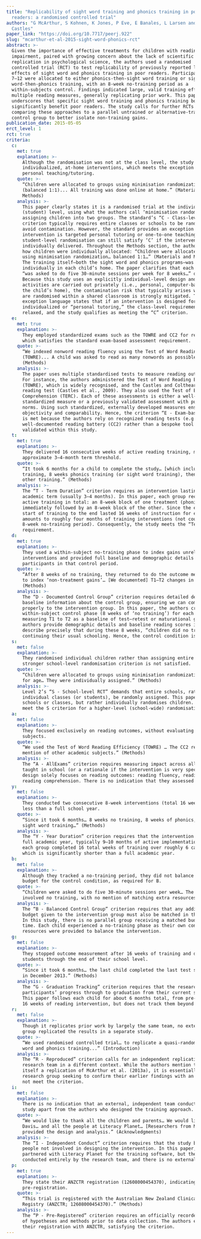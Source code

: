 ```yaml
---
title: "Replicability of sight word training and phonics training in poor
  readers: a randomised controlled trial"
authors: "G McArthur, S Kohnen, K Jones, P Eve, E Banales, L Larsen and A
  Castles"
paper_link: "https://doi.org/10.7717/peerj.922"
slug: "mcarthur-et-al-2015-sight-word-phonics-rct"
abstract: >-
  Given the importance of effective treatments for children with reading
  impairment, paired with growing concern about the lack of scientific
  replication in psychological science, the authors used a randomised
  controlled trial (RCT) to test replicability of previously reported large
  effects of sight word and phonics training in poor readers. Participants aged
  7–12 were allocated to either phonics-then-sight word training or sight
  word-then-phonics training, with an 8-week no-training period as a
  within-subjects control. Findings indicated large, valid training effects on
  multiple reading measures, generally replicating prior work. This paper
  underscores that specific sight word training and phonics training both
  significantly benefit poor readers. The study calls for further RCTs
  comparing these approaches to a parallel untrained or alternative-trained
  control group to better isolate non-training gains.
publication_date: 2015-05-05
erct_level: 1
rct: true
criteria:
  c:
    met: true
    explanation: >-
      Although the randomisation was not at the class level, the study focused on
      individualized, at-home interventions, which meets the exception clause for
      personal teaching/tutoring.
    quote: >-
      “Children were allocated to groups using minimisation randomization
      (balanced 1:1)... All training was done online at home.” (Materials and
      Methods)
    analysis: >-
      This paper clearly states it is a randomised trial at the individual
      (student) level, using what the authors call ‘minimisation randomization’ for
      assigning children into two groups. The standard’s “C - Class-level RCT”
      criterion typically requires entire classes or schools to be randomised to
      avoid contamination. However, the standard provides an exception if the
      intervention is targeted personal tutoring or one-to-one teaching, meaning
      student-level randomisation can still satisfy ‘C’ if the intervention is
      individually delivered. Throughout the Methods section, the authors describe
      how children were individually allocated: “Children were allocated to groups
      using minimisation randomization… balanced 1:1…” (Materials and Methods).
      The training itself—both the sight word and phonics programs—was implemented
      individually in each child’s home. The paper clarifies that each participant
      “was asked to do five 30-minute sessions per week for 8 weeks…” on their own.
      Because this study uses an explicitly individual-level design and the
      activities are carried out privately (i.e., personal, computer-based training in
      the child’s home), the contamination risk that typically arises when students
      are randomised within a shared classroom is strongly mitigated. The standard’s
      exception language states that if an intervention is designed for
      individualized or “personal tutoring,” the class-level requirement can be
      relaxed, and the study qualifies as meeting the “C” criterion.
  e:
    met: true
    explanation: >-
      They employed standardized exams such as the TOWRE and CC2 for reading,
      which satisfies the standard exam-based assessment requirement.
    quote: >-
      “We indexed nonword reading fluency using the Test of Word Reading Efficiency
      (TOWRE)... A child was asked to read as many nonwords as possible in 45 s.”
      (Methods)
    analysis: >-
      The paper uses multiple standardised tests to measure reading outcomes.
      For instance, the authors administered the Test of Word Reading Efficiency
      (TOWRE), which is widely recognised, and the Castles and Coltheart 2 (CC2)
      reading test (Castles et al., 2009). They also used the Test of Everyday Reading
      Comprehension (TERC). Each of these assessments is either a well-known
      standardized measure or a previously validated assessment with published
      norms. Using such standardized, externally developed measures ensures
      objectivity and comparability. Hence, the criterion “E - Exam-based assessment”
      is met because the authors rely on recognized reading tests (e.g., TOWRE) and a
      well-documented reading battery (CC2) rather than a bespoke tool only
      validated within this study.
  t:
    met: true
    explanation: >-
      They delivered 16 consecutive weeks of active reading training, meeting the
      approximate 3–4-month term threshold.
    quote: >-
      “It took 6 months for a child to complete the study… [which included] 8 weeks no
      training, 8 weeks phonics training (or sight word training), then 8 weeks of the
      other training.” (Methods)
    analysis: >-
      The “T - Term Duration” criterion requires an intervention lasting at least one
      academic term (usually 3–4 months). In this paper, each group received 16 weeks of
      active training in total: an 8-week block of one treatment (phonics or sight word),
      immediately followed by an 8-week block of the other. Since the entire study from the
      start of training to the end lasted 16 weeks of instruction for each participant, that
      amounts to roughly four months of training interventions (not counting the initial
      8-week no-training period). Consequently, the study meets the “Term Duration”
      requirement.
  d:
    met: true
    explanation: >-
      They used a within-subject no-training phase to index gains unrelated to the
      interventions and provided full baseline and demographic details for those
      participants in that control period.
    quote: >-
      “After 8 weeks of no training, they returned to do the outcome measures (Test 2)
      to index ‘non-treatment gains’… [We documented] T1–T2 changes in reading measures.”
      (Methods)
    analysis: >-
      The “D - Documented Control Group” criterion requires detailed demographic and
      baseline information about the control group, ensuring we can compare them
      properly to the intervention group. In this paper, the authors created a
      within-subject control phase (8 weeks of ‘no training’) for each participant,
      measuring T1 to T2 as a baseline of test–retest or maturational gains. The
      authors provide demographic details and baseline reading scores in Table 2, and
      describe precisely that during these 8 weeks, “children did no training” beyond
      continuing their usual schooling. Hence, the control condition is fully documented.
  s:
    met: false
    explanation: >-
      They randomised individual children rather than assigning entire schools, so the
      stronger school-level randomisation criterion is not satisfied.
    quote: >-
      “Children were allocated to groups using minimisation randomization (balanced 1:1)
      for age… They were individually assigned.” (Methods)
    analysis: >-
      Level 2’s “S - School-level RCT” demands that entire schools, rather than
      individual classes (or students), be randomly assigned. This paper does not assign
      schools or classes, but rather individually randomises children. Hence, it does not
      meet the S criterion for a higher-level (school-wide) randomisation.
  a:
    met: false
    explanation: >-
      They focused exclusively on reading outcomes, without evaluating other school
      subjects.
    quote: >-
      “We used the Test of Word Reading Efficiency (TOWRE) … The CC2 reading test … No
      mention of other academic subjects.” (Methods)
    analysis: >-
      The “A - AllExams” criterion requires measuring impact across all main subjects
      taught in school (or a rationale if the intervention is very specialized). This
      design solely focuses on reading outcomes: reading fluency, reading accuracy, and
      reading comprehension. There is no indication that they assessed other subjects.
  y:
    met: false
    explanation: >-
      They conducted two consecutive 8-week interventions (total 16 weeks), which is
      less than a full school year.
    quote: >-
      “Since it took 6 months… 8 weeks no training, 8 weeks of phonics, 8 weeks of
      sight word training…” (Methods)
    analysis: >-
      The “Y - Year Duration” criterion requires that the intervention last at least one
      full academic year, typically 9–10 months of active implementation. In the paper,
      each group completed 16 total weeks of training over roughly 6 calendar months,
      which is significantly shorter than a full academic year.
  b:
    met: false
    explanation: >-
      Although they tracked a no-training period, they did not balance any extra time or
      budget for the control condition, as required for B.
    quote: >-
      “Children were asked to do five 30-minute sessions per week… The control period
      involved no training, with no mention of matching extra resources.” (Methods)
    analysis: >-
      The “B - Balanced Control Group” criterion requires that any additional time or
      budget given to the intervention group must also be matched in the control group.
      In this study, there is no parallel group receiving a matched budget or matched
      time. Each child experienced a no-training phase as their own control, and no extra
      resources were provided to balance the intervention.
  g:
    met: false
    explanation: >-
      They stopped outcome measurement after 16 weeks of training and did not track
      students through the end of their school level.
    quote: >-
      “Since it took 6 months… the last child completed the last test session (Test 4)
      in December 2013.” (Methods)
    analysis: >-
      The “G - Graduation Tracking” criterion requires that the researchers monitor
      participants’ progress through to graduation from their current school level.
      This paper follows each child for about 6 months total, from pre-training through
      16 weeks of reading intervention, but does not track them beyond that.
  r:
    met: false
    explanation: >-
      Though it replicates prior work by largely the same team, no external research
      group replicated the results in a separate study.
    quote: >-
      “We used randomised controlled trial… to replicate a quasi-randomised trial of sight
      word and phonics training...” (Introduction)
    analysis: >-
      The “R - Reproduced” criterion calls for an independent replication by a different
      research team in a different context. While the authors mention that this study is
      itself a replication of McArthur et al. (2013a), it is essentially the same core
      research group seeking to confirm their earlier findings with an RCT, and thus does
      not meet the criterion.
  i:
    met: false
    explanation: >-
      There is no indication that an external, independent team conducted or oversaw the
      study apart from the authors who designed the training approach.
    quote: >-
      “We would like to thank all the children and parents… We would like to thank Shane
      Davis… and all the people at Literacy Planet… [Researchers from Macquarie University]
      provided the design and analysis.” (Acknowledgments)
    analysis: >-
      The “I - Independent Conduct” criterion requires that the study be carried out by
      people not involved in designing the intervention. In this paper, the main authors
      partnered with Literacy Planet for the training software, but the study was
      conducted entirely by the research team, and there is no external evaluator.
  p:
    met: true
    explanation: >-
      They state their ANZCTR registration (12608000454370), indicating formal
      pre-registration.
    quote: >-
      “This trial is registered with the Australian New Zealand Clinical Trials
      Registry (ANZCTR; 12608000454370).” (Methods)
    analysis: >-
      The “P - Pre-Registered” criterion requires an officially recorded pre-registration
      of hypotheses and methods prior to data collection. The authors explicitly mention
      their registration with ANZCTR, satisfying the criterion.
---
```

